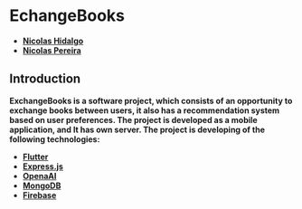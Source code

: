 <h1><b>EchangeBooks</h1>

- [Nicolas Hidalgo](https://github.com/nico1710)
- [Nicolas Pereira](https://github.com/nico1710)

## Introduction

ExchangeBooks is a software project, which consists of an opportunity to exchange books between users, it also has a recommendation system based on user preferences.
The project is developed as a mobile application, and It has own server.
The project is developing of the following technologies:

- [Flutter](https://flutter.dev)
- [Express.js](https://expressjs.com/)
- [OpenaAI](https://openai.com/blog/openai-api)
- [MongoDB](https://www.mongodb.com)
- [Firebase](https://firebase.google.com)
